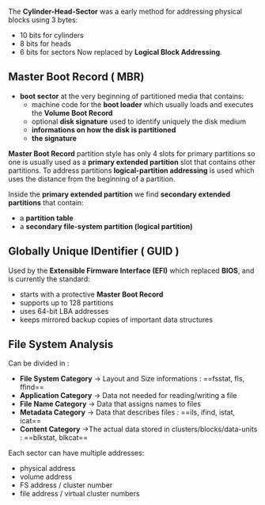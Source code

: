 The **Cylinder-Head-Sector** was a early method for addressing physical blocks using 3 bytes:
- 10 bits for cylinders
- 8 bits for heads
- 6 bits for sectors
Now replaced by **Logical Block Addressing**.

## Master Boot Record ( MBR)

- **boot sector** at the very beginning of partitioned media that contains:
	- machine code for the **boot loader** which usually loads and executes the **Volume Boot Record**
	- optional **disk signature** used to identify uniquely the disk medium
	- **informations on how the disk is partitioned**
	- **the signature**

**Master Boot Record** partition style has only 4 slots for primary partitions so one is usually used as a **primary extended partition** slot that contains other partitions.
To address partitions **logical-partition addressing** is used which uses the distance from the beginning of a partition.

Inside the **primary extended partition** we find **secondary extended partitions** that contain:
- a **partition table**
- a **secondary file-system partition (logical partition)** 


## Globally Unique IDentifier ( GUID )

Used by the **Extensible Firmware Interface (EFI)** which replaced **BIOS**, and is currently the standard:
- starts with a protective **Master Boot Record**
- supports up to 128 partitions
- uses 64-bit LBA addresses
- keeps mirrored backup copies of important data structures

## File System Analysis

Can be divided in :
- **File System Category** -> Layout and Size informations : ==fsstat, fls, ffind==
- **Application Category** -> Data not needed for reading/writing a file
- **File Name Category** -> Data that assigns names to files 
- **Metadata Category** -> Data that describes files : ==ils, ifind, istat, icat==
- **Content Category** ->The actual data stored in clusters/blocks/data-units : ==blkstat, blkcat==

Each sector can have multiple addresses:
- physical address
- volume address
- FS address / cluster number
- file address / virtual cluster numbers

